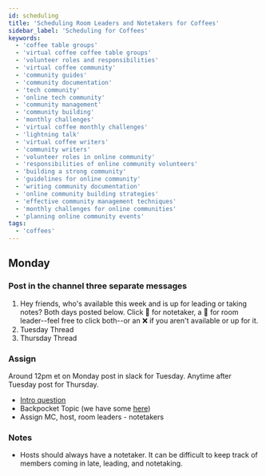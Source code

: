 ```yaml
---
id: scheduling
title: 'Scheduling Room Leaders and Notetakers for Coffees'
sidebar_label: 'Scheduling for Coffees'
keywords:
  - 'coffee table groups'
  - 'virtual coffee coffee table groups'
  - 'volunteer roles and responsibilities'
  - 'virtual coffee community'
  - 'community guides'
  - 'community documentation'
  - 'tech community'
  - 'online tech community'
  - 'community management'
  - 'community building'
  - 'monthly challenges'
  - 'virtual coffee monthly challenges'
  - 'lightning talk'
  - 'virtual coffee writers'
  - 'community writers'
  - 'volunteer roles in online community'
  - 'responsibilities of online community volunteers'
  - 'building a strong community'
  - 'guidelines for online community'
  - 'writing community documentation'
  - 'online community building strategies'
  - 'effective community management techniques'
  - 'monthly challenges for online communities'
  - 'planning online community events'
tags:
  - 'coffees'
---
```


## Monday

### Post in the channel three separate messages

1. Hey friends, who's available this week and is up for leading or taking notes? Both days posted below. Click :memo: for notetaker, a :speech_balloon: for room leader--feel free to click both--or an :x: if you aren't available or up for it.
2. Tuesday Thread
3. Thursday Thread

### Assign

Around 12pm et on Monday post in slack for Tuesday. Anytime after Tuesday post for Thursday.

- [Intro question](https://github.com/Virtual-Coffee/VC-Community-Docs/blob/main/coffees/icebreaker-topics.md)
- Backpocket Topic (we have some [here](https://github.com/Virtual-Coffee/VC-Community-Docs/blob/main/coffees/topic-suggestions.md))
- Assign MC, host, room leaders - notetakers

### Notes

- Hosts should always have a notetaker. It can be difficult to keep track of members coming in late, leading, and notetaking.
